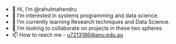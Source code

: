 - 👋 Hi, I’m @rahulmahendru
- 👀 I’m interested in systems programming and data science. 
- 🌱 I’m currently learning Research techniques and Data Science.
- 💞️ I’m looking to collaborate on projects in these two spheres
- 📫 How to reach me - u7213186@anu.edu.au

<!---
rahulmahendru/rahulmahendru is a ✨ special ✨ repository because its `README.md` (this file) appears on your GitHub profile.
You can click the Preview link to take a look at your changes.
--->
